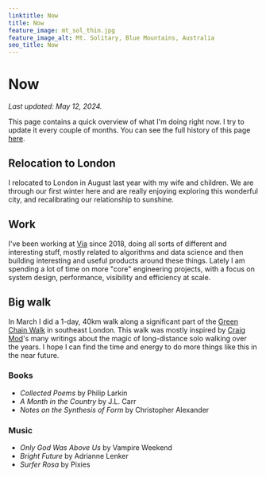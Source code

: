 ```yaml
---
linktitle: Now
title: Now
feature_image: mt_sol_thin.jpg
feature_image_alt: Mt. Solitary, Blue Mountains, Australia
seo_title: Now
---
```


# Now

*Last updated: May 12, 2024.*

This page contains a quick overview of what I'm doing right now. I try to update it every couple of months. You can see the full history of this page [here](https://github.com/clintonboys/clintonboys.github.io/commits/master/now/index.md). 

## Relocation to London

I relocated to London in August last year with my wife and children. We are through our first winter here and are really enjoying exploring this wonderful city, and recalibrating our relationship to sunshine.

## Work

I've been working at [Via](http://ridewithvia.com) since 2018, doing all sorts of different and interesting stuff, mostly related to algorithms and data science and then building interesting and useful products around these things. Lately I am spending a lot of time on more "core" engineering projects, with a focus on system design, performance, visibility and efficiency at scale. 

## Big walk

In March I did a 1-day, 40km walk along a significant part of the [Green Chain Walk](https://tfl.gov.uk/modes/walking/green-chain-walk) in southeast London. This walk was mostly inspired by [Craig Mod](https://www.craigmod.com)'s many writings about the magic of long-distance solo walking over the years. I hope I can find the time and energy to do more things like this in the near future.

### Books

- *Collected Poems* by Philip Larkin
- *A Month in the Country* by J.L. Carr
- *Notes on the Synthesis of Form* by Christopher Alexander

### Music

- *Only God Was Above Us* by Vampire Weekend
- *Bright Future* by Adrianne Lenker
- *Surfer Rosa* by Pixies


